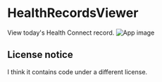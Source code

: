 # HealthRecordsViewer
View today's Health Connect record.
![App image](https://github.com/user-attachments/assets/3e6c10df-7691-4283-b6e2-c63405cdda8b)

## License notice
I think it contains code under a different license.
